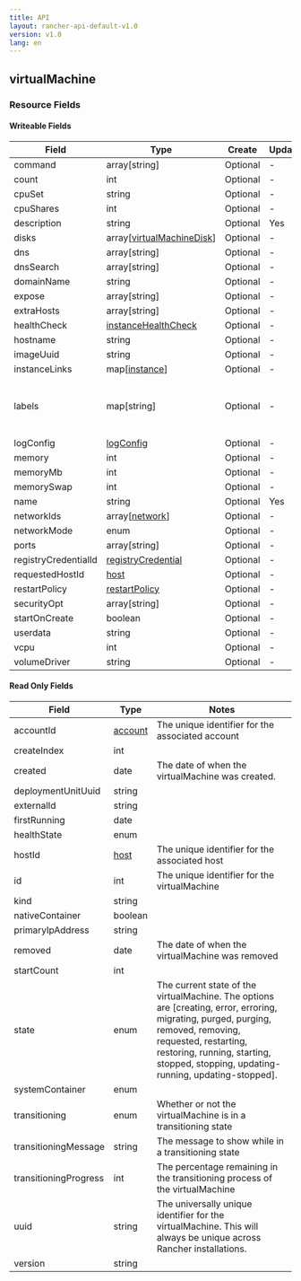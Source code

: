 ```yaml
---
title: API
layout: rancher-api-default-v1.0
version: v1.0
lang: en
---
```


## virtualMachine



### Resource Fields

#### Writeable Fields

Field | Type | Create | Update | Default | Notes
---|---|---|---|---|---
command | array[string] | Optional | - | - | 
count | int | Optional | - | - | 
cpuSet | string | Optional | - | - | 
cpuShares | int | Optional | - | - | 
description | string | Optional | Yes | - | 
disks | array[[virtualMachineDisk]({{site.baseurl}}/rancher/{{page.version}}/{{page.lang}}/api/api-resources/virtualMachineDisk/)] | Optional | - | - | 
dns | array[string] | Optional | - | - | 
dnsSearch | array[string] | Optional | - | - | 
domainName | string | Optional | - | - | 
expose | array[string] | Optional | - | - | 
extraHosts | array[string] | Optional | - | - | 
healthCheck | [instanceHealthCheck]({{site.baseurl}}/rancher/{{page.version}}/{{page.lang}}/api/api-resources/instanceHealthCheck/) | Optional | - | - | 
hostname | string | Optional | - | - | 
imageUuid | string | Optional | - | - | 
instanceLinks | map[[instance]({{site.baseurl}}/rancher/{{page.version}}/{{page.lang}}/api/api-resources/instance/)] | Optional | - | - | 
labels | map[string] | Optional | - | - | A map of key value pairs to be used as labels for the virtualMachine
logConfig | [logConfig]({{site.baseurl}}/rancher/{{page.version}}/{{page.lang}}/api/api-resources/logConfig/) | Optional | - | - | 
memory | int | Optional | - | - | 
memoryMb | int | Optional | - | 512 | 
memorySwap | int | Optional | - | - | 
name | string | Optional | Yes | - | 
networkIds | array[[network]({{site.baseurl}}/rancher/{{page.version}}/{{page.lang}}/api/api-resources/network/)] | Optional | - | - | 
networkMode | enum | Optional | - | managed | 
ports | array[string] | Optional | - | - | 
registryCredentialId | [registryCredential]({{site.baseurl}}/rancher/{{page.version}}/{{page.lang}}/api/api-resources/registryCredential/) | Optional | - | - | 
requestedHostId | [host]({{site.baseurl}}/rancher/{{page.version}}/{{page.lang}}/api/api-resources/host/) | Optional | - | - | 
restartPolicy | [restartPolicy]({{site.baseurl}}/rancher/{{page.version}}/{{page.lang}}/api/api-resources/restartPolicy/) | Optional | - | - | 
securityOpt | array[string] | Optional | - | - | 
startOnCreate | boolean | Optional | - | true | 
userdata | string | Optional | - | - | 
vcpu | int | Optional | - | 1 | 
volumeDriver | string | Optional | - | - | 


#### Read Only Fields

Field | Type   | Notes
---|---|---
accountId | [account]({{site.baseurl}}/rancher/{{page.version}}/{{page.lang}}/api/api-resources/account/)  | The unique identifier for the associated account
createIndex | int  | 
created | date  | The date of when the virtualMachine was created.
deploymentUnitUuid | string  | 
externalId | string  | 
firstRunning | date  | 
healthState | enum  | 
hostId | [host]({{site.baseurl}}/rancher/{{page.version}}/{{page.lang}}/api/api-resources/host/)  | The unique identifier for the associated host
id | int  | The unique identifier for the virtualMachine
kind | string  | 
nativeContainer | boolean  | 
primaryIpAddress | string  | 
removed | date  | The date of when the virtualMachine was removed
startCount | int  | 
state | enum  | The current state of the virtualMachine. The options are [creating, error, erroring, migrating, purged, purging, removed, removing, requested, restarting, restoring, running, starting, stopped, stopping, updating-running, updating-stopped].
systemContainer | enum  | 
transitioning | enum  | Whether or not the virtualMachine is in a transitioning state
transitioningMessage | string  | The message to show while in a transitioning state
transitioningProgress | int  | The percentage remaining in the transitioning process of the virtualMachine
uuid | string  | The universally unique identifier for the virtualMachine. This will always be unique across Rancher installations.
version | string  | 


<br>
